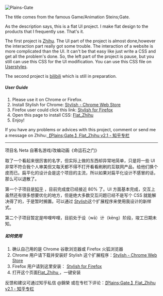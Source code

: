![Plains-Gate](http://pic4.zhimg.com/e0b0f57df6c510302a79c5f5b552f7ab_b.jpg)

The title comes from the famous Game/Animation Steins;Gate.

As the description says, this is a flat UI project. I make flat design to the products that I frequently use. That's it.

The first project is [Zhihu](www.zhihu.com). The UI part of the project is almost done,however the interaction part really got some trouble. The interaction of a website is more complicated than the UI. It can't be that easy like just write a CSS and get all the problem's done. So, the left part of the project is pause, but you still can use this CSS for the UI modification. You can use this CSS file on [Userstyles](https://userstyles.org/).

The second project is [bilibili](www.bilibili.tv) which is still in preparation.

##### User Guide

1. Please use it on Chrome or Firefox.
2. Install Stylish for Chrome: [Stylish - Chrome Web Store](https://chrome.google.com/webstore/detail/stylish/fjnbnpbmkenffdnngjfgmeleoegfcffe/)
3. Firefox user could click this link: [Stylish for Firefox](https://addons.mozilla.org/en-US/firefox/addon/stylish/?src=external-userstyleshome/)
4. Open this page to install CSS: [Flat_Zhihu ](https://userstyles.org/styles/108011/flat-zhihu-v2-1/)
5. Enjoy!

If you have any problems or advices with this project, comment or send me a message on Zhihu:[【Plains;Gate.】Flat_Zhihu v2.1 - 知乎专栏](http://zhuanlan.zhihu.com/my-little-airplane/20376680)


----

项目名 Neta 自著名游戏/改编动画《命运石之门》

取了一个看起来很厉害的名字，但实际上做的东西却异常地简单，只是将一些 UI 非常不符合我个人审美但又每天都不得不打开看看刷刷的互联网产品，给他们换个皮而已。扁平化的设计会是这个项目的主流，所以如果对扁平化设计不感冒的话，那么可以退散了。

第一个子项目是[知乎](www.zhihu.com) ，目前完成度已经接近 80% 了。UI 方面基本完成，交互上虽然还有很多想要优化的地方，但是绝大多数交互问题已经不是写个 CSS 就能解决得了的，于是暂时搁置。可以通过 [Stylish](https://userstyles.org/)这个扩展程序来使用我设计的新样式。

第二个子项目暂定是哔哩哔哩，目前处于设（wā）计（kēng）阶段，竣工日期未知。

##### 如何使用

1. 确认自己用的是 Chrome 谷歌浏览器或 Firefox 火狐浏览器
2. Chrome 用户请下载并安装好 Stylish 这个扩展程序：[Stylish - Chrome Web Store](https://chrome.google.com/webstore/detail/stylish/fjnbnpbmkenffdnngjfgmeleoegfcffe/)
3. Firefox 用户请到这里安装： [Stylish for Firefox](https://addons.mozilla.org/en-US/firefox/addon/stylish/?src=external-userstyleshome/)
4. 打开这个页面[Flat_Zhihu ](https://userstyles.org/styles/108011/flat-zhihu-v2-1/)，一键安装

反馈和建议可通过知乎私信 @錦榮 或在专栏下评论：[【Plains;Gate.】Flat_Zhihu v2.1 - 知乎专栏](http://zhuanlan.zhihu.com/my-little-airplane/20376680)
